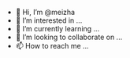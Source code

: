 - 👋 Hi, I’m @meizha
- 👀 I’m interested in ...
- 🌱 I’m currently learning ...
- 💞️ I’m looking to collaborate on ...
- 📫 How to reach me ...

<!---
meizha/meizha is a ✨ special ✨ repository because its `README.md` (this file) appears on your GitHub profile.
You can click the Preview link to take a look at your changes.
--->
